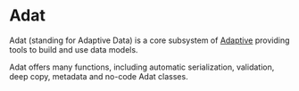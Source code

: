 # Adat

Adat (standing for Adaptive Data) is a core subsystem of [Adaptive](def://) providing tools to build 
and use data models.

Adat offers many functions, including automatic serialization, validation, deep copy, metadata and
no-code Adat classes.

